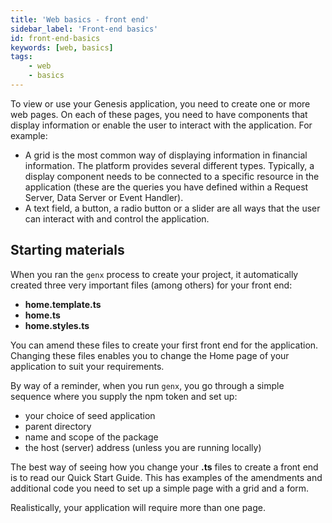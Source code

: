 ```yaml
---
title: 'Web basics - front end'
sidebar_label: 'Front-end basics'
id: front-end-basics
keywords: [web, basics]
tags:
    - web
    - basics
---
```


To view or use your Genesis application, you need to create one or more web pages. On each of these pages, you need to have components that display information or enable the user to interact with the application. For example:
-	A grid is the most common way of displaying information in financial information. The platform provides several different types. Typically, a display component needs to be connected to a specific resource in the application (these are the queries you have defined within a Request Server, Data Server or Event Handler).
-	A text field, a button, a radio button or a slider are all ways that the user can interact with and control the application.



## Starting materials
When you ran the `genx` process to create your project, it automatically created three very important files (among others) for your front end:
-	**home.template.ts**
-	**home.ts**
-	**home.styles.ts**


You can amend these files to create your first front end for the application. Changing these files enables you to change the Home page of your application to suit your requirements.

By way of a reminder, when you run `genx`, you go through a simple sequence where you supply the npm token and set up:
-	your choice of seed application
-	parent directory
-	name and scope of the package
-	the host (server) address (unless you are running locally)

The best way of seeing how you change your **.ts** files to create a front end is to read our Quick Start Guide. This has examples of the amendments and additional code you need to set up a simple page with a grid and a form.

Realistically, your application will require more than one page.
